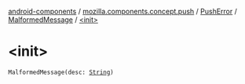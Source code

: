 [android-components](../../../index.md) / [mozilla.components.concept.push](../../index.md) / [PushError](../index.md) / [MalformedMessage](index.md) / [&lt;init&gt;](./-init-.md)

# &lt;init&gt;

`MalformedMessage(desc: `[`String`](https://kotlinlang.org/api/latest/jvm/stdlib/kotlin/-string/index.html)`)`